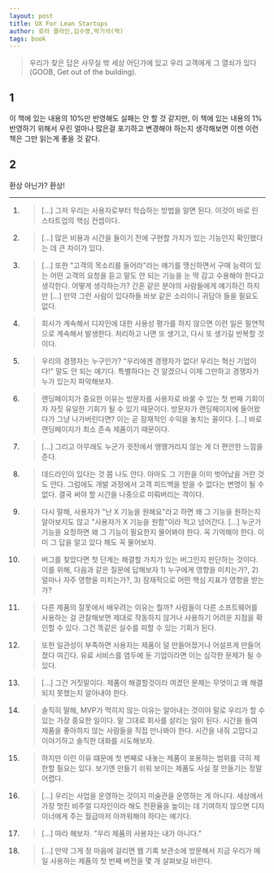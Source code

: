 ```yaml
---
layout: post
title: UX For Lean Startups
author: 로라 클라인,김수영,박기석(역)
tags: book
---
```


> 우리가 찾은 답은 사무실 밖 세상 어딘가에 있고 우리 고객에게 그 열쇠가 있다(GOOB, Get out of the building).

## 1
이 책에 있는 내용의 10%만 반영해도 실패는 안 할 것 같지만, 이 책에 있는 내용의 1% 반영하기 위해서 우린 얼마나 많은걸 포기하고 변경해야 하는지 생각해보면 이젠 이런 책은 그만 읽는게 좋을 것 같다.

## 2
환상 아닌가? 환상!

----

1. > [...] 그저 우리는 사용자로부터 학습하는 방법을 알면 된다. 이것이 바로 린 스타트업의 핵심 컨셉이다.

2. > [...] 많은 비용과 시간을 들이기 전에 구현할 가치가 있는 기능인지 확인했다는 데 큰 차이가 있다.

3. > [...] 또한 "고객의 목소리를 들어라"라는 얘기를 맹신하면서 구매 능력이 있는 어떤 고객의 요청을 듣고 말도 안 되는 기능을 눈 딱 감고 수용해야 한다고 생각한다. 어떻게 생각하는가? 간혼 같은 분야의 사람들에게 얘기하긴 하지만 [...] 만약 그런 사람이 있다하들 바보 같은 소리이니 귀담아 들을 필요도 없다.

4. > 회사가 계속해서 디자인에 대한 사용성 평가를 하지 않으면 이런 일은 필연적으로 계속해서 발생한다. 처리하고 나면 또 생기고, 다시 또 생기길 반복할 것이다.

5. > 우리의 경쟁자는 누구인가? "우리에겐 경쟁자가 없다! 우리는 혁신 기업이다!" 말도 안 되는 얘기다. 특별하다는 건 알겠으니 이제 그만하고 경쟁자가 누가 있는지 파악해보자.

6. > 랜딩페이지가 중요한 이유는 방문자를 사용자로 바꿀 수 있는 첫 번째 기회이자 자짓 유일한 기회가 될 수 있기 때문이다. 방문자가 랜딩페이지에 들어왔다가 그냥 나가버린다면? 이는 곧 잠재적인 수익을 놓치는 꼴이다. [...] 바로 랜딩페이지가 최소 존속 제품이기 때문이다.

7. > [...] 그리고 아무래도 누군가 귓전에서 앵앵거리지 않는 게 더 편안한 느낌을 준다.

8. > 데드라인이 있다는 것 쯤 나도 안다. 아마도 그 기한을 이미 벗어났을 거란 것도 안다. 그럼에도 개발 과정에서 고객 피드백을 받을 수 없다는 변명이 될 수 없다. 결국 써야 할 시간을 나중으로 미뤄버리는 격이다.

9. > 다시 말해, 사용자가 "난 X 기능을 원해요"라고 하면 왜 그 기능을 원하는지 알아보지도 않고 "사용자가 X 기능을 원함"이라 적고 넘어간다. [...] 누군가 기능을 요청하면 왜 그 기능이 필요한지 물어봐야 한다. 꼭 기억해야 한다. 이미 그 답을 알고 있다 해도 꼭 물어보자.

10. > 버그를 찾았다면 첫 단계는 해결할 가치가 있는 버그인지 판단하는 것이다. 이를 위해, 다음과 같은 질문에 답해보자 1) 누구에게 영향을 미치는가?, 2) 얼마나 자주 영향을 미치는가?, 3) 잠재적으로 어떤 핵심 지표가 영향을 받는가?

11. > 다른 제품의 잘못에서 배우려는 이유는 뭘까? 사람들이 다른 소프트웨어를 사용하는 걸 관찰해보면 제대로 작동하지 않거나 사용하기 어려운 지점을 확인할 수 있다. 그건 똑같은 실수를 피할 수 있는 기회가 된다.

12. > 또한 일관성이 부족하면 사용자는 제품이 덜 만들어졌거나 어설프게 만들어졌다 여긴다. 유료 서비스를 염두에 둔 기업이라면 이는 심각한 문제가 될 수 있다.

13. > [...] 그건 거짓말이다. 제품이 해결할것이라 여겼던 문제는 무엇이고 왜 해결되지 못했는지 알아내야 한다.

14. > 솔직히 말해, MVP가 먹히지 않는 이유는 알아내는 것이야 말로 우리가 할 수 있는 가장 중요한 일이다. 말 그대로 회사를 살리는 일이 된다. 시간을 들여 제품을 좋아하지 않는 사람들을 직접 만나봐야 한다. 시간을 내줘 고맙다고 이야기하고 솔직한 대화를 시도해보자.

15. > 하지만 이런 이유 떄문에 첫 번째로 내놓는 제품이 포용하는 범위를 극히 제한할 필요는 있다. 보기엔 만들기 쉬워 보이는 제품도 사실 잘 만들기는 정말 어렵다.

16. > [...] 우리는 사업을 운영하는 것이지 미술관을 운영하는 게 아니다. 세상에서 가장 멋진 비주얼 디자인이라 해도 전환율을 높이는 데 기여하지 않으면 디자이너에게 주는 월급마저 아까워해야 하다는 얘기다.

17. > [...] 따라 해보자. "우리 제품의 사용자는 내가 아니다."

18. > [...] 만약 그게 정 마음에 걸리면 웹 기록 보관소에 방문해서 지금 우리가 매일 사용하는 제품의 첫 번째 버전을 몇 개 살펴보길 바란다.


